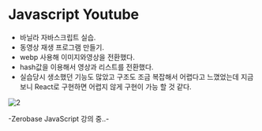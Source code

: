 # Javascript Youtube

- 바닐라 자바스크립트 실습.
- 동영상 재생 프로그램 만들기.
- webp 사용해 이미지와영상을 전환했다. 
- hash값을 이용해서 영상과 리스트를 전환했다. 
- 실습당시 생소했던 기능도 많았고 구조도 조금 복잡해서 어렵다고 느꼈었는데 지금 보니 React로 구현하면 어렵지 않게 구현이 가능 할 것 같다. 

![2](https://user-images.githubusercontent.com/110772094/211596981-00aff61f-41f5-480e-a07c-bb146c0a0a40.PNG)


-Zerobase JavaScript 강의 중..-
